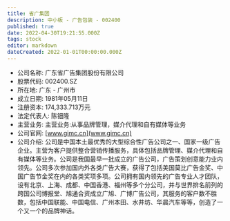 ```yaml
---
title: 省广集团
description: 中小板 - 广告包装 - 002400
published: true
date: 2022-04-30T19:21:55.000Z
tags: stock
editor: markdown
dateCreated: 2022-01-01T00:00:00.000Z
---
```


- 公司名称: 广东省广告集团股份有限公司
- 股票代码: 002400.SZ
- 所在地: 广东 - 广州市
- 成立日期: 1981年05月11日
- 注册资本: 174,333.713万元
- 法定代表人: 陈钿隆
- 主营业务: 主营业务:从事品牌管理，媒介代理和自有媒体等业务
- 公司官网: [www.gimc.cn](www.gimc.cn)
- 公司介绍: 公司是中国本土最优秀的大型综合性广告公司之一、国家一级广告企业。主营为客户提供整合营销传播服务，具体包括品牌管理、媒介代理和自有媒体等业务。公司是我国最早一批成立的广告公司，广告策划创意能力业内领先。公司多次参加国内外各类广告大赛，获得了包括美国莫比广告金奖、中国广告节金奖在内的各类奖项多项。公司拥有国内领先的广告专业人才团队，设有北京、上海、成都、中国香港、福州等多个分公司，并与世界排名前列的跨国公司博报堂、旭通合资成立广旭、广博广告公司，其服务的客户数不胜数，包括中国联能、中国电信、广州本田、水井坊、华晨汽车等等，创造了一个又一个的品牌神话。


